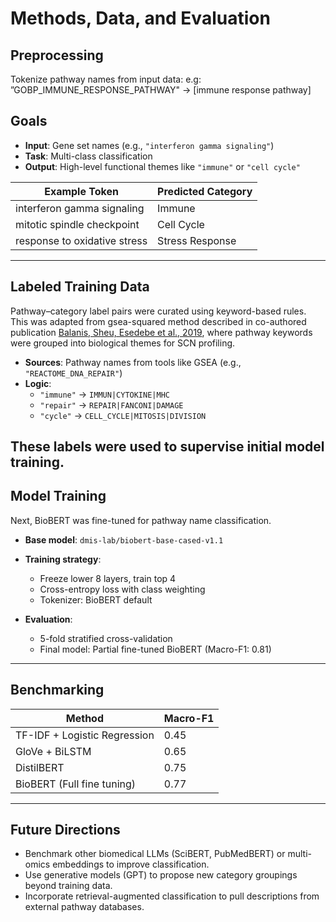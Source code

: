 # Methods, Data, and Evaluation

## Preprocessing
Tokenize pathway names from input data: e.g: ”GOBP_IMMUNE_RESPONSE_PATHWAY" → [immune response pathway]

## Goals
- **Input**: Gene set names (e.g., `"interferon gamma signaling"`)
- **Task**: Multi-class classification
- **Output**: High-level functional themes like `"immune"` or `"cell cycle"`

| Example Token                  | Predicted Category |
|-------------------------------|---------------------|
| interferon gamma signaling    | Immune              |
| mitotic spindle checkpoint    | Cell Cycle          |
| response to oxidative stress  | Stress Response     |

---

## Labeled Training Data
Pathway–category label pairs were curated using keyword-based rules. This was adapted from gsea-squared method described in co-authored publication [Balanis, Sheu, Esedebe et al., 2019](https://doi.org/10.1016/j.ccell.2019.06.005), where pathway keywords were grouped into biological themes for SCN profiling.

- **Sources**: Pathway names from tools like GSEA (e.g., `"REACTOME_DNA_REPAIR"`)
- **Logic**:
  - `"immune"` → `IMMUN|CYTOKINE|MHC`
  - `"repair"` → `REPAIR|FANCONI|DAMAGE`
  - `"cycle"` → `CELL_CYCLE|MITOSIS|DIVISION`

These labels were used to supervise initial model training.
---

## Model Training
Next, BioBERT was fine-tuned for pathway name classification.

- **Base model**: `dmis-lab/biobert-base-cased-v1.1`
- **Training strategy**:
  - Freeze lower 8 layers, train top 4
  - Cross-entropy loss with class weighting
  - Tokenizer: BioBERT default

- **Evaluation**:
  - 5-fold stratified cross-validation
  - Final model: Partial fine-tuned BioBERT (Macro-F1: 0.81)

---

## Benchmarking
| Method                         | Macro-F1 |
|--------------------------------|----------|
| TF-IDF + Logistic Regression   | 0.45    |
| GloVe + BiLSTM                 | 0.65    |
| DistilBERT                     | 0.75    |
| BioBERT (Full fine tuning)     | 0.77    |

---

## Future Directions
- Benchmark other biomedical LLMs (SciBERT, PubMedBERT) or multi-omics embeddings to improve classification.
- Use generative models (GPT) to propose new category groupings beyond training data.
- Incorporate retrieval-augmented classification to pull descriptions from external pathway databases.